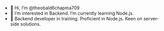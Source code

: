 - 👋 Hi, I’m @theobald6chapma709
- 👀 I’m interested in Backend. I’m currently learning Node.js.
- 🌱 Backend developer in training. Proficient in Node.js. Keen on server-side solutions.
